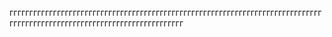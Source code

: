 ггггггггггггггггггггггггггггггггггггггггггггггггггггггггггггггггггггггггггггггггггггггггггггггггггггггггггггггггггггггггггг
